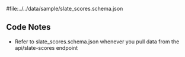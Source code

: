 #file:../../data/sample/slate_scores.schema.json

## Code Notes
- Refer to slate_scores.schema.json whenever you pull data from the api/slate-scores endpoint
